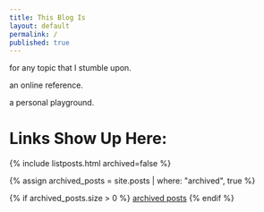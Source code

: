 ```yaml
---
title: This Blog Is
layout: default
permalink: /
published: true
---
```

for any topic that I stumble upon.

an online reference.

a personal playground.

# Links Show Up Here:

{% include listposts.html archived=false %}

{% assign archived_posts = site.posts | where: "archived", true %}

{% if archived_posts.size > 0 %}
  [archived posts](/archive.html)
{% endif %}
